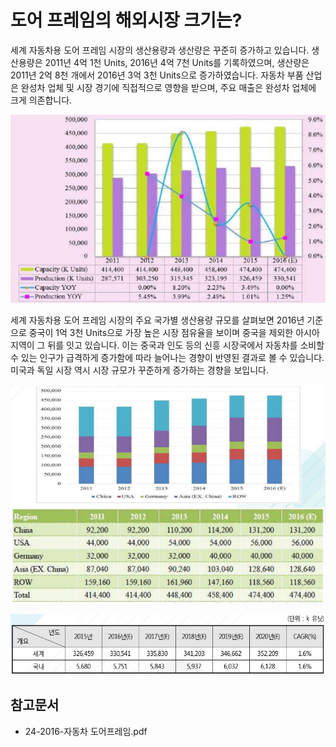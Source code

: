# 도어 프레임의 해외시장 크기는?

세계 자동차용 도어 프레임 시장의 생산용량과 생산량은 꾸준히 증가하고 있습니다. 
생산용량은 2011년 4억 1천 Units, 2016년 4억 7천 Units를 기록하였으며, 생산량은 2011년 2억 8천 개에서 2016년 3억 3천 Units으로 증가하였습니다. 
자동차 부품 산업은 완성차 업체 및 시장 경기에 직접적으로 영향을 받으며, 주요 매출은 완성차 업체에 크게 의존합니다.

![전_세계_자동차용_도어_프레임_시장_생산용량_및_생산량_규모](./images/도어프레임_Q12_1_1.PNG)

세계 자동차용 도어 프레임 시장의 주요 국가별 생산용량 규모를 살펴보면 2016년 기준으로 중국이 1억 3천 Units으로 가장 높은 시장 점유율을 보이며 중국을 제외한 아시아 지역이 그 뒤를 잇고 있습니다. 
이는 중국과 인도 등의 신흥 시장국에서 자동차를 소비할 수 있는 인구가 급격하게 증가함에 따라 늘어나는 경향이 반영된 결과로 볼 수 있습니다. 
미국과 독일 시장 역시 시장 규모가 꾸준하게 증가하는 경향을 보입니다. 

![자동차용_도어_프레임_시장_주요_국가별_생산용량_규모](./images/도어프레임_Q12_1_1_.PNG)

![자동차용_도어_프레임_생산량_규모](./images/도어프레임_Q12_1_1__.PNG)

## 참고문서
- 24-2016-자동차 도어프레임.pdf